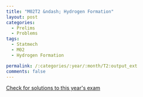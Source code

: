 ```yaml
---
title: "M02T2 &ndash; Hydrogen Formation"
layout: post
categories:
  - Prelims
  - Problems
tags:
  - Statmech
  - M02
  - Hydrogen Formation

permalink: /:categories/:year/:month/T2:output_ext
comments: false
---
```

<object data="2002M2T.pdf" type="application/pdf" width="100%" height="500"></object>
<div class="message"><a href='https://princetonprelim.com/prelim/9/'>Check for solutions to this year's exam</a></div>